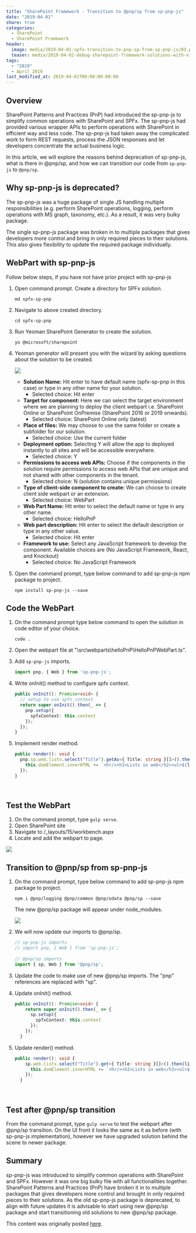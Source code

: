 ```yaml
---
title: "SharePoint Framework - Transition to @pnp/sp from sp-pnp-js"
date: "2019-04-01"
share: true
categories:
  - SharePoint
  - SharePoint Framework
header:
  image: media/2019-04-01-spfx-transition-to-pnp-sp-from-sp-pnp-js/03.png
  teaser: media/2019-04-02-debug-sharepoint-framework-solutions-with-visual-studio-code/03.png
tags:
  - "2019"
  - April 2019
last_modified_at: 2019-04-01T00:00:00-00:00
---
```


## Overview

SharePoint Patterns and Practices (PnP) had introduced the sp-pnp-js to simplify common operations with SharePoint and SPFx. The sp-pnp-js had provided various wrapper APIs to perform operations with SharePoint in efficient way and less code. The sp-pnp-js had taken away the complicated work to form REST requests, process the JSON responses and let developers concentrate the actual business logic.

In this article, we will explore the reasons behind deprecation of sp-pnp-js, what is there in @pnp/sp, and how we can transition our code from ```sp-pnp-js``` to ```@pnp/sp```.


## Why sp-pnp-js is deprecated?

The sp-pnp-js was a huge package of single JS handling multiple responsibilities (e.g. perform SharePoint operations, logging, perform operations with MS graph, taxonomy, etc.). As a result, it was very bulky package.

The single sp-pnp-js package was broken in to multiple packages that gives developers more control and bring in only required pieces to their solutions. This also gives flexibility to update the required package individually.


## WebPart with sp-pnp-js

Follow below steps, if you have not have prior project with sp-pnp-js

1. Open command prompt. Create a directory for SPFx solution.

    ```
    md spfx-sp-pnp
    ```

2. Navigate to above created directory.

    ```
    cd spfx-sp-pnp
    ```

3. Run Yeoman SharePoint Generator to create the solution.

    ```
    yo @microsoft/sharepoint
    ```

4. Yeoman generator will present you with the wizard by asking questions about the solution to be created.

    ![](/media/2019-04-01-spfx-transition-to-pnp-sp-from-sp-pnp-js/01.png)

    - **Solution Name:** Hit enter to have default name (spfx-sp-pnp in this case) or type in any other name for your solution.
        - Selected choice: Hit enter
    - **Target for component:** Here we can select the target environment where we are planning to deploy the client webpart i.e. SharePoint Online or SharePoint OnPremise (SharePoint 2016 or 2019 onwards).
        - Selected choice: SharePoint Online only (latest)
    - **Place of files:** We may choose to use the same folder or create a subfolder for our solution.
        - Selected choice: Use the current folder
    - **Deployment option:** Selecting Y will allow the app to deployed instantly to all sites and will be accessible everywhere.
        - Selected choice: Y
    - **Permissions to access web APIs:** Choose if the components in the solution require permissions to access web APIs that are unique and not shared with other components in the tenant.
        - Selected choice: N (solution contains unique permissions)
    - **Type of client-side component to create:** We can choose to create client side webpart or an extension.
        - Selected choice: WebPart
    - **Web Part Name:** Hit enter to select the default name or type in any other name.
        - Selected choice: HelloPnP
    - **Web part description:** Hit enter to select the default description or type in any other value.
        - Selected choice: Hit enter
    - **Framework to use:** Select any JavaScript framework to develop the component. Available choices are (No JavaScript Framework, React, and Knockout)
        - Selected choice: No JavaScript Framework

5. Open the command prompt, type below command to add sp-pnp-js npm package to project.

    ```
    npm install sp-pnp-js --save
    ```


## Code the WebPart

1. On the command prompt type below command to open the solution in code editor of your choice.

    ```
    code .
    ```

2. Open the webpart file at "\src\webparts\helloPnP\HelloPnPWebPart.ts".
3. Add ```sp-pnp-js``` imports.

    ```typescript
    import pnp, { Web } from 'sp-pnp-js';
    ```

4. Write onInit() method to configure spfx context.

    ```typescript
    public onInit(): Promise<void> {  
      // setup to use spfx context  
      return super.onInit().then(_ => {  
        pnp.setup({  
          spfxContext: this.context  
        });  
      });   
    }
    ```

5. Implement render method.

    ```typescript
    public render(): void {  
      pnp.sp.web.lists.select("Title").getAs<{ Title: string }[]>().then(lists => {  
        this.domElement.innerHTML += `<hr/><h2>Lists in web</h2><ul>${lists.map(l => `<li>${l.Title}</li>`).join("")}</ul>`;  
      });  
    }
    ```
 

## Test the WebPart

1. On the command prompt, type ```gulp serve```.
2. Open SharePoint site
3. Navigate to /_layouts/15/workbench.aspx
4. Locate and add the webpart to page.

![](/media/2019-04-01-spfx-transition-to-pnp-sp-from-sp-pnp-js/02.png)


## Transition to @pnp/sp from sp-pnp-js

1. On the command prompt, type below command to add sp-pnp-js npm package to project.

    ```
    npm i @pnp/logging @pnp/common @pnp/odata @pnp/sp --save
    ```

    The new @pnp/sp package will appear under node_modules.

    ![](/media/2019-04-01-spfx-transition-to-pnp-sp-from-sp-pnp-js/03.png)

2. We will now update our imports to @pnp/sp.

    ```typescript
    // sp-pnp-js imports  
    // import pnp, { Web } from 'sp-pnp-js';  
      
    // @pnp/sp imports  
    import { sp, Web } from '@pnp/sp';
    ```

3. Update the code to make use of new @pnp/sp imports. The "pnp" references are replaced with "sp".
4. Update onInit() method.

    ```typescript
    public onInit(): Promise<void> {  
        return super.onInit().then(_ => {  
          sp.setup({  
            spfxContext: this.context  
          });  
        });  
      }
    ```

5. Update render() method.

    ```typescript
    public render(): void {  
        sp.web.lists.select("Title").get<{ Title: string }[]>().then(lists => {  
          this.domElement.innerHTML += `<hr/><h2>Lists in web</h2><ul>${lists.map(l => `<li>${l.Title}</li>`).join("")}</ul>`;  
        });  
      }
    ```
 

## Test after @pnp/sp transition

From the command prompt, type ```gulp serve``` to test the webpart after @pnp/sp transition. On the UI front it looks the same as it as before (with sp-pnp-js implementation), however we have upgraded solution behind the scene to newer package.
 

## Summary

sp-pnp-js was introduced to simplify common operations with SharePoint and SPFx. However it was one big bulky file with all functionalities together. SharePoint Patterns and Practices (PnP) have broken it in to multiple packages that gives developers more control and brought in only required pieces to their solutions. As the old sp-pnp-js package is deprecated, to align with future updates it is advisable to start using new @pnp/sp package and start transitioning old solutions to new @pnp/sp package.

This content was originally posted [here](https://www.c-sharpcorner.com/article/sharepoint-framework-transition-to-pnp47sp-from-sp-pnp-js/).
